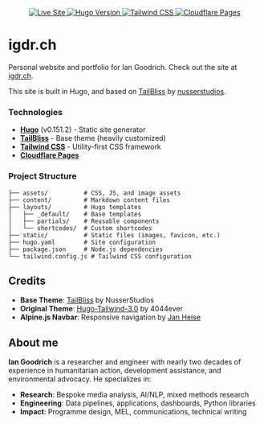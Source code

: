 <p align="center">
  <a href="https://igdr.ch">
    <img src="https://img.shields.io/badge/Live%20Site-igdr.ch-blue?style=for-the-badge&logo=cloudflare" alt="Live Site" />
  </a>
  <a href="https://gohugo.io/">
    <img src="https://img.shields.io/badge/Hugo-0.151.2-FF4088?style=for-the-badge&logo=hugo" alt="Hugo Version" />
  </a>
  <a href="https://tailwindcss.com/">
    <img src="https://img.shields.io/badge/Tailwind%20CSS-3.x-38bdf8?style=for-the-badge&logo=tailwindcss" alt="Tailwind CSS" />
  </a>
  <a href="https://pages.cloudflare.com/">
    <img src="https://img.shields.io/badge/Deploy-Cloudflare%20Pages-F38020?style=for-the-badge&logo=cloudflare" alt="Cloudflare Pages" />
  </a>
</p>

# igdr.ch

Personal website and portfolio for Ian Goodrich. Check out the site at [igdr.ch](https://igdr.ch).

This site is built in Hugo, and based on [TailBliss](https://github.com/nusserstudios/tailbliss) by [nusserstudios](https://github.com/nusserstudios/).

### Technologies

- **[Hugo](https://gohugo.io/)** (v0.151.2) - Static site generator
- **[TailBliss](https://github.com/nusserstudios/tailbliss)** - Base theme (heavily customized)
- **[Tailwind CSS](https://tailwindcss.com/)** - Utility-first CSS framework
- **[Cloudflare Pages](https://pages.cloudflare.com/)**

### Project Structure

```
├── assets/          # CSS, JS, and image assets
├── content/         # Markdown content files
├── layouts/         # Hugo templates
│   ├── _default/    # Base templates
│   ├── partials/    # Reusable components
│   └── shortcodes/  # Custom shortcodes
├── static/          # Static files (images, favicon, etc.)
├── hugo.yaml        # Site configuration
├── package.json     # Node.js dependencies
└── tailwind.config.js # Tailwind CSS configuration
```

## Credits

- **Base Theme**: [TailBliss](https://github.com/nusserstudios/tailbliss) by NusserStudios
- **Original Theme**: [Hugo-Tailwind-3.0](https://github.com/4044ever/Hugo-Tailwind-3.0) by 4044ever
- **Alpine.js Navbar**: Responsive navigation by [Jan Heise](https://github.com/jan-heise/responsive-navbar-with-dropdown)

## About me

**Ian Goodrich** is a researcher and engineer with nearly two decades of experience in humanitarian action, development assistance, and environmental advocacy. He specializes in:

- **Research**: Bespoke media analysis, AI/NLP, mixed methods research
- **Engineering**: Data pipelines, applications, dashboards, Python libraries
- **Impact**: Programme design, MEL, communications, technical writing
